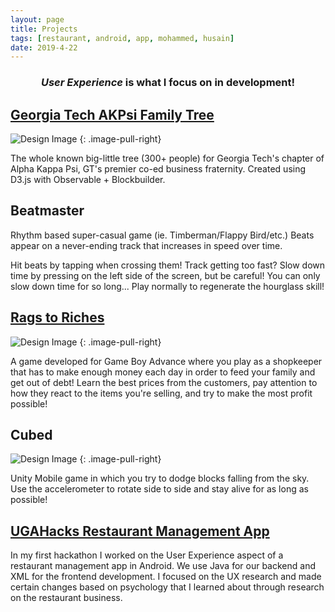```yaml
---
layout: page
title: Projects
tags: [restaurant, android, app, mohammed, husain]
date: 2019-4-22
---
```

### <center><i>User Experience</i> is what I focus on in development!</center>

## <a href="https://gtakpsi.github.io/">Georgia Tech AKPsi Family Tree</a>

![Design Image](https://raw.githubusercontent.com/PaperSlate/PaperSlate.github.io/master/assets/img/projects/FamilyTree.jpg)
{: .image-pull-right}

The whole known big-little tree (300+ people) for Georgia Tech's chapter of Alpha Kappa Psi, GT's premier co-ed business fraternity. Created using D3.js with Observable + Blockbuilder.

## <a>Beatmaster</a>

<!-- ![Design Image](https://raw.githubusercontent.com/PaperSlate/PaperSlate.github.io/master/assets/img/projects/Beatmaster.jpg)
{: .image-pull-right} -->

Rhythm based super-casual game (ie. Timberman/Flappy Bird/etc.) Beats appear on a never-ending track that increases in speed over time.

Hit beats by tapping when crossing them! Track getting too fast? Slow down time by pressing on the left side of the screen, but be careful! You can only slow down time for so long... Play normally to regenerate the hourglass skill!

## <a href="https://github.com/PaperSlate/RagstoRiches">Rags to Riches</a>

![Design Image](https://raw.githubusercontent.com/PaperSlate/PaperSlate.github.io/master/assets/img/projects/RagsToRiches.jpg)
{: .image-pull-right}

A game developed for Game Boy Advance where you play as a shopkeeper that has to make enough money each day in order to feed your family and get out of debt! Learn the best prices from the customers, pay attention to how they react to the items you're selling, and try to make the most profit possible!

## <a>Cubed</a>

![Design Image](https://raw.githubusercontent.com/PaperSlate/PaperSlate.github.io/master/assets/img/projects/Cubed.jpg)
{: .image-pull-right}

Unity Mobile game in which you try to dodge blocks falling from the sky. Use the accelerometer to rotate side to side and stay alive for as long as possible!

## <a href="https://github.com/ajm11135/Restaurant">UGAHacks Restaurant Management App</a>

In my first hackathon I worked on the User Experience aspect of a restaurant management app in Android. We use Java for our backend and XML for the frontend development. I focused on the UX research and made certain changes based on psychology that I learned about through research on the restaurant business.
